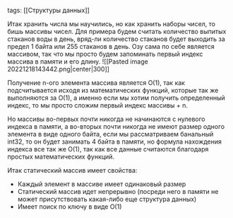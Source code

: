 tags: [[Структуры данных]] 

Итак хранить числа мы научились, но как хранить наборы чисел, то бишь массивы чисел. Для примера будем считать количество выпитых стаканов воды в день, вряд-ли количество стаканов будет выходить за предел 1 байта или 255 стаканов в день. Озу сама по себе является массивом, так что мы просто будем запоминать первый индекс массива в памяти и его длину. 
![[Pasted image 20221218143442.png|center|300]]

Получение n-ого элемента массива является O(1), так как подсчитывается исходя из математических функций, которые так же выполняются за O(1), а именно если мы хотим получить определенный индекс, то мы просто сложим первый индекс массивы + n. 

Но массивы во-первых почти никогда не начинаются с нулевого индекса в памяти, а во-вторых почти никогда не имеют размер одного элемента в виде одного байта, если мы рассматриваем банальный int32, то он будет занимать 4 байта в памяти, но формула нахождения индекса все так же O(1), так как все данные считаются благодаря простых математических функций.

Итак статический массив имеет свойства:
+ Каждый элемент в массиве имеет одинаковый размер
+ Статический массив идет непрерывно (посреди него в памяти не может присутствовать какая-либо еще структура данных)
+ Имеет поиск по ключу в виде O(1)